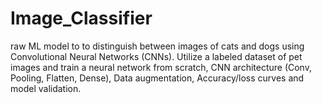# Image_Classifier
raw ML model to to distinguish between images of cats and dogs using Convolutional Neural Networks (CNNs). Utilize a labeled dataset of pet images and train a neural network from scratch, CNN architecture (Conv, Pooling, Flatten, Dense), Data augmentation, Accuracy/loss curves and model validation.
